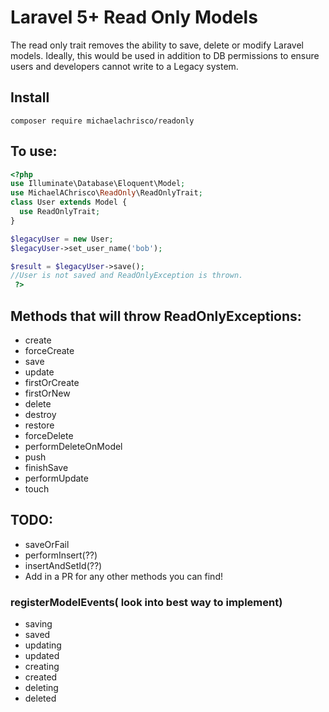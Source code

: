 # Laravel 5+ Read Only Models
The read only trait removes the ability to save, delete or modify Laravel models.
Ideally, this would be used in addition to DB permissions to ensure users and developers cannot write to a Legacy system.

## Install

```
composer require michaelachrisco/readonly
```

## To use:



```php
<?php
use Illuminate\Database\Eloquent\Model;
use MichaelAChrisco\ReadOnly\ReadOnlyTrait;
class User extends Model {
  use ReadOnlyTrait;
}

$legacyUser = new User;
$legacyUser->set_user_name('bob');

$result = $legacyUser->save();
//User is not saved and ReadOnlyException is thrown.
 ?>
```

## Methods that will throw ReadOnlyExceptions:

 * create
 * forceCreate
 * save
 * update
 * firstOrCreate
 * firstOrNew
 * delete
 * destroy
 * restore
 * forceDelete
 * performDeleteOnModel
 * push
 * finishSave
 * performUpdate
 * touch

## TODO:
  * saveOrFail
  * performInsert(??)
  * insertAndSetId(??)
  * Add in a PR for any other methods you can find!


### registerModelEvents( look into best way to implement)  
  * saving
  * saved
  * updating
  * updated
  * creating
  * created
  * deleting
  * deleted

###
